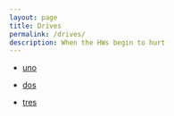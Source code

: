 ```yaml
---
layout: page
title: Drives 
permalink: /drives/
description: When the HWs begin to hurt
---
```


* [uno](https://drive.google.com/drive/u/1/folders/0B7Y7wJRRDPlXbzhEbkZEVUVtdlE)

* [dos](https://drive.google.com/drive/u/0/folders/0B3wlobDeMLQ1TlhDZE9mcnBfakU)

* [tres](https://drive.google.com/drive/folders/0BzcaU0q1odyCLWFmM3AzZlJGanM)
